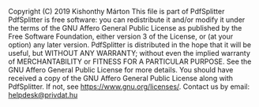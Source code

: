 Copyright (C) 2019 Kishonthy Márton
This file is part of PdfSplitter
PdfSplitter is free software: you can redistribute it and/or modify it under the terms of the GNU Affero General Public License as published by the Free Software Foundation, either version 3 of the License, or (at your option) any later version.
PdfSplitter is distributed in the hope that it will be useful, but WITHOUT ANY WARRANTY; without even the implied warranty of MERCHANTABILITY or FITNESS FOR A PARTICULAR PURPOSE. See the GNU Affero General Public License for more details.
You should have received a copy of the GNU Affero General Public License along with PdfSplitter. If not, see https://www.gnu.org/licenses/.
Contact us by email: helpdesk@privdat.hu
